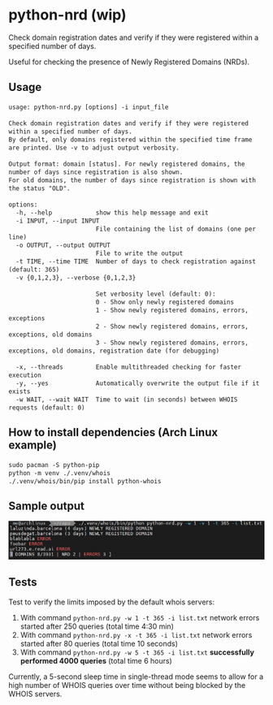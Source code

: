 # python-nrd (wip)
Check domain registration dates and verify if they were registered within a specified number of days.

Useful for checking the presence of Newly Registered Domains (NRDs).

## Usage
```
usage: python-nrd.py [options] -i input_file

Check domain registration dates and verify if they were registered within a specified number of days.
By default, only domains registered within the specified time frame are printed. Use -v to adjust output verbosity.

Output format: domain [status]. For newly registered domains, the number of days since registration is also shown.
For old domains, the number of days since registration is shown with the status "OLD".

options:
  -h, --help            show this help message and exit
  -i INPUT, --input INPUT
                        File containing the list of domains (one per line)
  -o OUTPUT, --output OUTPUT
                        File to write the output
  -t TIME, --time TIME  Number of days to check registration against (default: 365)
  -v {0,1,2,3}, --verbose {0,1,2,3}

                        Set verbosity level (default: 0):
                        0 - Show only newly registered domains
                        1 - Show newly registered domains, errors, exceptions
                        2 - Show newly registered domains, errors, exceptions, old domains
                        3 - Show newly registered domains, errors, exceptions, old domains, registration date (for debugging)

  -x, --threads         Enable multithreaded checking for faster execution
  -y, --yes             Automatically overwrite the output file if it exists
  -w WAIT, --wait WAIT  Time to wait (in seconds) between WHOIS requests (default: 0)
```

## How to install dependencies (Arch Linux example)
```
sudo pacman -S python-pip
python -m venv ./.venv/whois
./.venv/whois/bin/pip install python-whois
```

## Sample output
![screen](screen.png)

## Tests
Test to verify the limits imposed by the default whois servers:
1. With command `python-nrd.py -w 1 -t 365 -i list.txt` network errors started after 250 queries (total time 4:30 min)
2. With command `python-nrd.py -x -t 365 -i list.txt` network errors started after 80 queries (total time 10 seconds)
3. With command `python-nrd.py -w 5 -t 365 -i list.txt` **successfully performed 4000 queries** (total time 6 hours)

Currently, a 5-second sleep time in single-thread mode seems to allow for a high number of WHOIS queries over time without being blocked by the WHOIS servers.
